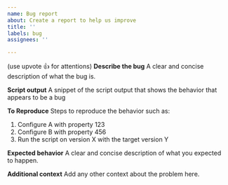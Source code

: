 ```yaml
---
name: Bug report
about: Create a report to help us improve
title: ''
labels: bug
assignees: ''

---
```


(use upvote :thumbsup: for attentions)
**Describe the bug**
A clear and concise description of what the bug is.

**Script output**
A snippet of the script output that shows the behavior that appears to be a bug

**To Reproduce**
Steps to reproduce the behavior such as:
1. Configure A with property 123
2. Configure B with property 456
2. Run the script on version X with the target version Y

**Expected behavior**
A clear and concise description of what you expected to happen.

**Additional context**
Add any other context about the problem here.
